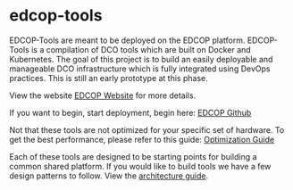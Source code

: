 # edcop-tools
EDCOP-Tools are meant to be deployed on the EDCOP platform.  EDCOP-Tools is a compilation of DCO tools which are built on Docker and Kubernetes.  The goal of this project is to build an easily deployable and manageable DCO infrastructure which is fully integrated using DevOps practices.  This is still an early prototype at this phase.
 
 View the website
 [EDCOP Website](http://edcop.io) for more details.
 
If you want to begin, start deployment, begin here:
[EDCOP Github](https://github.com/sealingtech/edcop)

Not that these tools are not optimized for your specific set of hardware.  To get the best performance, please refer to this guide:
[Optimization Guide](docs/optimization_guide.rst)

Each of these tools are designed to be starting points for building a common shared platform.  If you would like to build tools we have a few design patterns to follow.  View the [architecture guide](docs/edcop-tools-architecture.rst).


